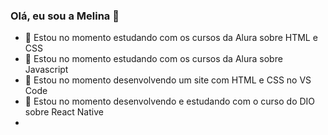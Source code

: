 ### Olá, eu sou a Melina 👋

- 🔭 Estou no momento estudando com os cursos da Alura sobre HTML e CSS
- 🌱 Estou no momento estudando com os cursos da Alura sobre Javascript
- 🤔 Estou no momento desenvolvendo um site com HTML e CSS no VS Code
- 🤍 Estou no momento desenvolvendo e estudando com o curso do DIO sobre React Native
- 


